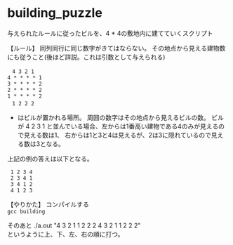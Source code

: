 # building_puzzle


与えられたルールに従ったビルを、4 * 4の敷地内に建てていくスクリプト

【ルール】
同列同行に同じ数字がきてはならない。
その地点から見える建物数にも従うこと(後ほど詳説。これは引数として与えられる)


   &ensp;  `4 3 2 1`  
   `4 * * * * 1`  
   `3 * * * * 2`  
   `2 * * * * 2`  
   `1 * * * * 2`  
    &ensp; `1 2 2 2`  


* はビルが置かれる場所。
周囲の数字はその地点から見えるビルの数。
ビルが 4 2 3 1 と並んでいる場合、左からは1番高い建物である4のみが見えるので見える数は1、
右からは1と3と4は見えるが、2は3に隠れているので見える数は3となる。

上記の例の答えは以下となる。

     1 2 3 4  
     2 3 4 1  
     3 4 1 2  
     4 1 2 3 

【やりかた】
コンパイルする  
`gcc building`  

そのあと
./a.out   "4 3 2 1 1 2 2 2 4 3 2 1 1 2 2 2"  
というように上、下、左、右の順に打つ。






